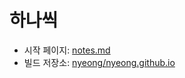 # 하나씩

- 시작 페이지: [notes.md](notes.md)
- 빌드 저장소: [nyeong/nyeong.github.io](https://github.com/nyeong/nyeong.github.io)